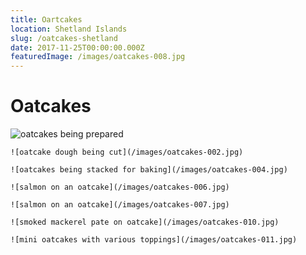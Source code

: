 ```yaml
---
title: Oartcakes
location: Shetland Islands
slug: /oatcakes-shetland
date: 2017-11-25T00:00:00.000Z
featuredImage: /images/oatcakes-008.jpg
---
```

# Oatcakes

![oatcakes being prepared](/images/oatcakes-001.jpg)

```grid|2
![oatcake dough being cut](/images/oatcakes-002.jpg)

![oatcakes being stacked for baking](/images/oatcakes-004.jpg)
```

```grid|2
![salmon on an oatcake](/images/oatcakes-006.jpg)

![salmon on an oatcake](/images/oatcakes-007.jpg)
```

```grid|2
![smoked mackerel pate on oatcake](/images/oatcakes-010.jpg)

![mini oatcakes with various toppings](/images/oatcakes-011.jpg)
```

